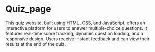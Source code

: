 # Quiz_page
This quiz website, built using HTML, CSS, and JavaScript, offers an interactive platform for users to answer multiple-choice questions. It features real-time score tracking, dynamic question loading, and a responsive design. Users receive instant feedback and can view their results at the end of the quiz.
